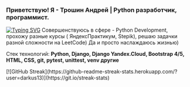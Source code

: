 ### Приветствую! Я - Трошин Андрей | Python разработчик, программист.
[![Typing SVG](https://readme-typing-svg.herokuapp.com?color=%2336BCF7&lines=Beginner+Python+Developer)](https://git.io/typing-svg)
Совершенствуюсь в сфере - Python Development, прохожу разные курсы ( ЯндексПрактикум, Stepik), решаю задачки разной сложности на LeetCode)
Да и просто наслаждаюсь жизнью)

Стек технологий:
**Python, Django, Django Yandex.Cloud, Bootstrap 4/5, HTML, CSS, git, pytest, unittest, venv другие**

<div>
  [![GitHub Streak](https://github-readme-streak-stats.herokuapp.com/?user=darkus13)](https://git.io/streak-stats)
</div>


